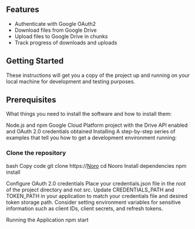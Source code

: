 ## Features
- Authenticate with Google OAuth2
- Download files from Google Drive
- Upload files to Google Drive in chunks
- Track progress of downloads and uploads

## Getting Started

These instructions will get you a copy of the project up and running on your local machine for development and testing purposes.

## Prerequisites
What things you need to install the software and how to install them:

Node.js and npm
Google Cloud Platform project with the Drive API enabled and OAuth 2.0 credentials obtained
Installing
A step-by-step series of examples that tell you how to get a development environment running:

### Clone the repository
bash
Copy code
git clone https://[Noro](https://github.com/nitishsaini706/Nooro)
cd Nooro
Install dependencies
npm install


Configure OAuth 2.0 credentials
Place your credentials.json file in the root of the project directory and not src.
Update CREDENTIALS_PATH and TOKEN_PATH in your application to match your credentials file and desired token storage path.
Consider setting environment variables for sensitive information such as client IDs, client secrets, and refresh tokens.

Running the Application
npm start

